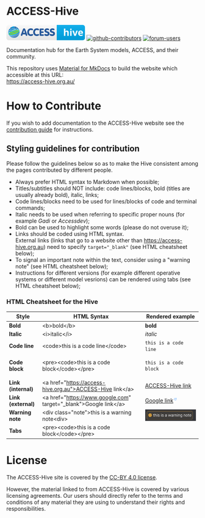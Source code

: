 # ACCESS-Hive
[![ACCESS-Hive Badge](docs/assets/badge.svg)][website]
[![github-contributors](https://img.shields.io/github/contributors/ACCESS-Hive/access-hive.github.io?color=blue&style=plastic)][github-repo]
[![forum-users](https://img.shields.io/discourse/users?color=blue&label=forum&server=https%3A%2F%2Fforum.access-hive.org.au&style=plastic)][forum]

Documentation hub for the Earth System models, ACCESS, and their community.

This repository uses [Material for MkDocs](https://squidfunk.github.io/mkdocs-material/) to build the website which accessible at this URL:<br>
https://access-hive.org.au/

# How to Contribute
If you wish to add documentation to the ACCESS-Hive website see the [contribution guide](https://access-hive.org.au/about/contribute/) for instructions.

## Styling guidelines for contribution
Please follow the guidelines below so as to make the Hive consistent among the pages contributed by different people. 

- Always prefer HTML syntax to Markdown when possible;
- Titles/subtitles should NOT include: code lines/blocks, bold (titles are usually already bold), italic, links;
- Code lines/blocks need to be used for lines/blocks of code and terminal commands;
- Italic needs to be used when referring to specific proper nouns (for example *Gadi* or *Accessdev*);
- Bold can be used to highlight some words (please do not overuse it);
- Links should be coded using HTML syntax.<br>External links (links that go to a website other than https://access-hive.org.au) need to specify `target="_blank"` (see HTML cheatsheet below);
- To signal an important note within the text, consider using a "warning note" (see HTML cheatsheet below);
- Instructions for different versions (for example different operative systems or different model vesrions) can be rendered using tabs (see HTML cheatsheet below);


### HTML Cheatsheet for the Hive
|Style|HTML Syntax|Rendered example|
|---|---|---|
|**Bold**|\<b>bold\</b>|**bold**|
|**Italic**|\<i>italic\</i>|*italic*|
|**Code line**|\<code>this is a code line\</code>|`this is a code line`|
|**Code block**|\<pre>\<code>this is a code block\</code>\</pre>|<pre><code>this is a code block</code></pre>|
|**Link (internal)**|\<a href="https://access-hive.org.au">ACCESS-Hive link\</a>|<a href="https://access-hive.org.au">ACCESS-Hive link</a>|
|**Link (external)**|\<a href="https://www.google.com" target="_blank">Google link\</a>|<a href="https://www.google.com" target="_blank">Google link</a><span style="display: inline-block; color: #3894FF; margin-left: 1px; font-size: 8px; vertical-align: text-top; rotate: 90deg;">&#9099;</span>|
|**Warning note**|\<div class="note">this is a warning note\<div>|![warning note](docs/assets/assets_for_readme/warning_note.png)|
|**Tabs**|\<pre>\<code>this is a code block\</code>\</pre>||

<!-- - Pull the latest version of `development` branch locally by using the following commands:

    > Fetch the remote branches from github:

    `git fetch`

    > On terminal, switch to the `development` branch locally using the command:

    `git switch development`     

    > Pull the latest changes from remote `development` branch locally: 

    `git pull`

- Once the latest version of `development` branch is pulled locally, use the following two commands to create the new branch and push it to github respectively:

    `git checkout -b dev/jasmeen/legacy-release`

    `git push --set-upstream origin dev/jasmeen/legacy-release`

- Prefixing the branch name with `dev/jasmeen` might be used as an indicator that this needs to merged in the `development` branch of access-hive (staging branch deployed on https://access-hive.org.au/development-website/), and _**not**_ the main branch.

- Work locally on the branch `dev/jasmeen/legacy-release`, and push the commits using the commands: 

    `git add .`

    `git commit -m "First commit"`

    `git push`
  
- While working locally on the branch, please make sure to regularly pull changes from remote `development` branch into your branch, using the command:

    `git pull origin development`

  This would make sure that the local branch `dev/jasmeen/legacy-release` is always in sync with the latest changes in the remote `development` branch. 

- Once the changes on the local branch `dev/jasmeen/legacy-release` is ready to be integrated with the `development` branch, create a pull request on github by changing the `base` to `development`. (Please find the below screenshot). This would create a pr on the `development` branch.

    ![Screenshot 2023-06-02 at 2 05 13 pm](https://github.com/ACCESS-Hive/access-hive.github.io/assets/42607679/ec141fc9-ee00-4a84-ae5a-081761400765)

- When creating a pull request (PR) please also assign a reviewer to avoid delays. For technical content please assign an expert reviewer. -->

# License
The ACCESS-Hive site is covered by the [CC-BY 4.0 license](https://creativecommons.org/licenses/by/4.0/legalcode).

However, the material linked to from ACCESS-Hive is covered by various licensing agreements. Our users should directly refer to the terms and conditions of any material they are using to understand their rights and responsibilities.

[website]: https://access-hive.org.au
[github-repo]: https://github.com/ACCESS-Hive/access-hive.github.io.git
[forum]: https://forum.access-hive.org.au